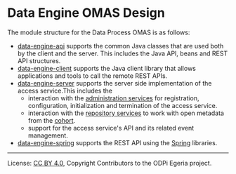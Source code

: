 <!-- SPDX-License-Identifier: CC-BY-4.0 -->
<!-- Copyright Contributors to the ODPi Egeria project. -->

# Data Engine OMAS Design

The module structure for the Data Process OMAS is as follows:

* [data-engine-api](../../data-engine-api) supports the common Java classes that are used both by the client and the server. This includes the Java API, beans and REST API structures.
* [data-engine-client](../../data-engine-client) supports the Java client library that allows applications and tools to call the remote REST APIs.
* [data-engine-server](../../data-engine-server) supports the server side implementation of the access service.This includes the
  * interaction with the [administration services](../../../../admin-services) for
    registration, configuration, initialization and termination of the access service.
  * interaction with the [repository services](../../../../repository-services) to work with open metadata from the
    [cohort](../../../../repository-services/docs/open-metadata-repository-cohort.md).
  * support for the access service's API and its related event management.
* [data-engine-spring](../../data-engine-spring) supports the REST API using the [Spring](../../../../../developer-resources/Spring.md) libraries.



----
License: [CC BY 4.0](https://creativecommons.org/licenses/by/4.0/),
Copyright Contributors to the ODPi Egeria project.